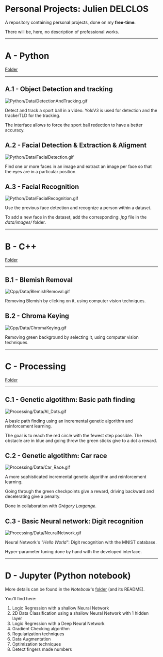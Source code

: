 # Personal Projects: Julien DELCLOS

A repository containing personal projects, done on my **free-time**.

There will be, here, no description of professional works. 

---
# A - Python

[Folder](https://github.com/JujuDel/PersonnalProjects/tree/master/Python/)

---
## A.1 - Object Detection and tracking

![Python/Data/DetectionAndTracking.gif](Python/Data/DetectionAndTracking.gif)

Detect and track a sport ball in a video. YoloV3 is used for detection and the trackerTLD for the tracking.

The interface allows to force the sport ball redection to have a better accuracy.

## A.2 - Facial Detection & Extraction & Aligment

![Python/Data/FacialDetection.gif](Python/Data/FacialDetection.gif)

Find one or more faces in an image and extract an image per face so that the eyes are in a particular position.

## A.3 - Facial Recognition

![Python/Data/FacialRecognition.gif](Python/Data/FacialRecognition.gif)

Use the previous face detection and recognize a person within a dataset.

To add a new face in the dataset, add the corresponding *.jpg* file in the *data/images/* folder.

---
# B - C++

[Folder](https://github.com/JujuDel/PersonnalProjects/tree/master/Cpp/)

---
## B.1 - Blemish Removal

![Cpp/Data/BlemishRemoval.gif](Cpp/Data/BlemishRemoval.gif)

Removing Blemish by clicking on it, using computer vision techniques.

## B.2 - Chroma Keying

![Cpp/Data/ChromaKeying.gif](Cpp/Data/ChromaKeying.gif)

Removing green background by selecting it, using computer vision techniques.

---
# C - Processing

[Folder](https://github.com/JujuDel/PersonnalProjects/tree/master/Processing/)

---
## C.1 - Genetic algotithm: Basic path finding

![Processing/Data/AI_Dots.gif](Processing/Data/AI_Dots.gif)

A basic path finding using an incremental genetic algorithm and reinforcement learning.

The goal is to reach the red circle with the fewest step possible. The obstacle are in blue and going threw the green sticks give to a dot a reward.

## C.2 - Genetic algotithm: Car race

![Processing/Data/Car_Race.gif](Processing/Data/Car_Race.gif)

A more sophisticated incremental genetic algorithm and reinforcement learning.

Going through the green checkpoints give a reward, driving backward and decelerating give a penalty.

Done in collaboration with *Grégory Largange*.

## C.3 - Basic Neural network: Digit recognition

![Processing/Data/NeuralNetwork.gif](Processing/Data/NeuralNetwork.gif)

Neural Network's *"Hello World"*: Digit recognition with the MNIST database.

Hyper-parameter tuning done by hand with the developed interface.

---
# D - Jupyter (Python notebook)

More details can be found in the *Notebook*'s [folder](https://github.com/JujuDel/PersonnalProjects/tree/master/Notebooks/) (and its README).

You'll find here:

1. Logic Regression with a shallow Neural Network
2. 2D Data Classification using a shallow Neural Network with 1 hidden layer
3. Logic Regression with a Deep Neural Network
4. Gradient Checking algorithm
5. Regularization techniques
6. Data Augmentation
7. Optimization techniques
8. Detect fingers made numbers